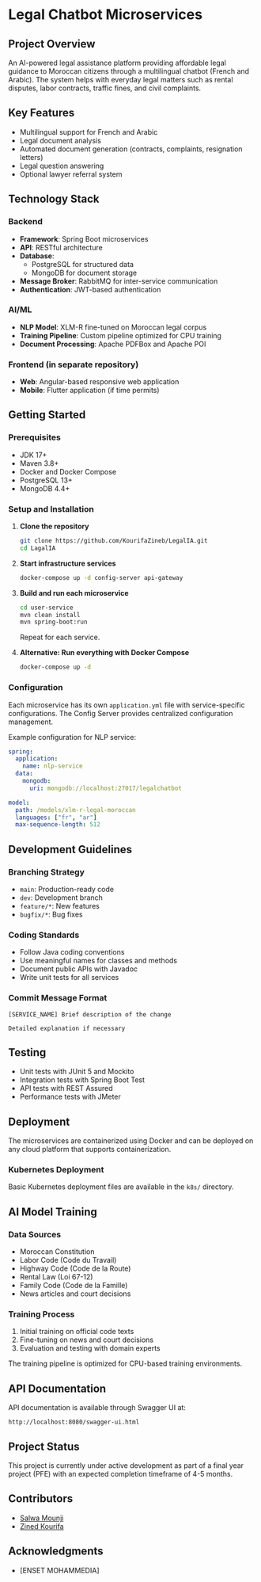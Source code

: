 # Legal Chatbot Microservices

## Project Overview
An AI-powered legal assistance platform providing affordable legal guidance to Moroccan citizens through a multilingual chatbot (French and Arabic). The system helps with everyday legal matters such as rental disputes, labor contracts, traffic fines, and civil complaints.

## Key Features
- Multilingual support for French and Arabic
- Legal document analysis
- Automated document generation (contracts, complaints, resignation letters)
- Legal question answering
- Optional lawyer referral system

## Technology Stack

### Backend
- **Framework**: Spring Boot microservices
- **API**: RESTful architecture
- **Database**: 
  - PostgreSQL for structured data
  - MongoDB for document storage
- **Message Broker**: RabbitMQ for inter-service communication
- **Authentication**: JWT-based authentication

### AI/ML
- **NLP Model**: XLM-R fine-tuned on Moroccan legal corpus
- **Training Pipeline**: Custom pipeline optimized for CPU training
- **Document Processing**: Apache PDFBox and Apache POI

### Frontend (in separate repository)
- **Web**: Angular-based responsive web application
- **Mobile**: Flutter application (if time permits)

## Getting Started

### Prerequisites
- JDK 17+
- Maven 3.8+
- Docker and Docker Compose
- PostgreSQL 13+
- MongoDB 4.4+

### Setup and Installation

1. **Clone the repository**
   ```bash
   git clone https://github.com/KourifaZineb/LegalIA.git
   cd LagalIA
   ```

2. **Start infrastructure services**
   ```bash
   docker-compose up -d config-server api-gateway
   ```

3. **Build and run each microservice**
   ```bash
   cd user-service
   mvn clean install
   mvn spring-boot:run
   ```
   Repeat for each service.

4. **Alternative: Run everything with Docker Compose**
   ```bash
   docker-compose up -d
   ```

### Configuration
Each microservice has its own `application.yml` file with service-specific configurations. The Config Server provides centralized configuration management.

Example configuration for NLP service:
```yaml
spring:
  application:
    name: nlp-service
  data:
    mongodb:
      uri: mongodb://localhost:27017/legalchatbot

model:
  path: /models/xlm-r-legal-moroccan
  languages: ["fr", "ar"]
  max-sequence-length: 512
```

## Development Guidelines

### Branching Strategy
- `main`: Production-ready code
- `dev`: Development branch
- `feature/*`: New features
- `bugfix/*`: Bug fixes

### Coding Standards
- Follow Java coding conventions
- Use meaningful names for classes and methods
- Document public APIs with Javadoc
- Write unit tests for all services

### Commit Message Format
```
[SERVICE_NAME] Brief description of the change

Detailed explanation if necessary
```

## Testing
- Unit tests with JUnit 5 and Mockito
- Integration tests with Spring Boot Test
- API tests with REST Assured
- Performance tests with JMeter

## Deployment
The microservices are containerized using Docker and can be deployed on any cloud platform that supports containerization.

### Kubernetes Deployment
Basic Kubernetes deployment files are available in the `k8s/` directory.

## AI Model Training

### Data Sources
- Moroccan Constitution
- Labor Code (Code du Travail)
- Highway Code (Code de la Route)
- Rental Law (Loi 67-12)
- Family Code (Code de la Famille)
- News articles and court decisions

### Training Process
1. Initial training on official code texts
2. Fine-tuning on news and court decisions
3. Evaluation and testing with domain experts

The training pipeline is optimized for CPU-based training environments.

## API Documentation
API documentation is available through Swagger UI at:
```
http://localhost:8080/swagger-ui.html
```

## Project Status
This project is currently under active development as part of a final year project (PFE) with an expected completion timeframe of 4-5 months.

## Contributors
- [Salwa Mounji](https://github.com/salso12)
- [Zined Kourifa](https://github.com/KourifaZineb)

## Acknowledgments
- [ENSET MOHAMMEDIA]
